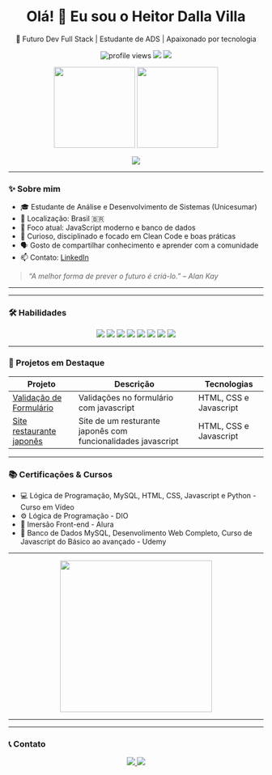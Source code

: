 <h1 align="center">Olá! 👋 Eu sou o Heitor Dalla Villa</h1>

<p align="center">
  🚀 Futuro Dev Full Stack | Estudante de ADS | Apaixonado por tecnologia
</p>

<p align="center">
  <img src="https://komarev.com/ghpvc/?username=HeitorDalla&style=flat-square&color=blue" alt="profile views" />
  <img src="https://img.shields.io/badge/status-Always Learning-blue?style=flat-square" />
  <img src="https://img.shields.io/badge/focus-FrontEnd%20%2F%20FullStack-success?style=flat-square" />
</p>

<p align="center"> <img src="https://github-readme-stats.vercel.app/api?username=HeitorDalla&show_icons=true&theme=gotham&count_private=true" height="160" /> <img src="https://github-readme-stats.vercel.app/api/top-langs/?username=HeitorDalla&layout=compact&theme=gotham" height="160" /> </p> <p align="center"> <img src="https://github-readme-activity-graph.vercel.app/graph?username=HeitorDalla&theme=gotham&radius=16&area=true" /> </p>

---

### ✨ Sobre mim

- 🎓 Estudante de Análise e Desenvolvimento de Sistemas (Unicesumar)
- 📌 Localização: Brasil 🇧🇷
- 🔭 Foco atual: JavaScript moderno e banco de dados
- 🧠 Curioso, disciplinado e focado em Clean Code e boas práticas
- 🗣️ Gosto de compartilhar conhecimento e aprender com a comunidade
- 📫 Contato: [LinkedIn](https://www.linkedin.com/in/heitordallavilla/)

> _“A melhor forma de prever o futuro é criá-lo.” – Alan Kay_

---

---

### 🛠️ Habilidades

<p align="center">
  <img src="https://img.shields.io/badge/HTML-5-E34F26?style=for-the-badge&logo=html5&logoColor=white" />
  <img src="https://img.shields.io/badge/CSS-3-1572B6?style=for-the-badge&logo=css3&logoColor=white" />
  <img src="https://img.shields.io/badge/JavaScript-F7DF1E?style=for-the-badge&logo=javascript&logoColor=black" />
  <img src="https://img.shields.io/badge/MySQL-005C84?style=for-the-badge&logo=mysql&logoColor=white" />
  <img src="https://img.shields.io/badge/C%20Language-A8B9CC?style=for-the-badge&logo=c&logoColor=black" />
  <img src="https://img.shields.io/badge/Git-F05032?style=for-the-badge&logo=git&logoColor=white" />
  <img src="https://img.shields.io/badge/GitHub-181717?style=for-the-badge&logo=github&logoColor=white" />
  <img src="https://img.shields.io/badge/VSCode-007ACC?style=for-the-badge&logo=visual-studio-code&logoColor=white" />
</p>

---

### 📌 Projetos em Destaque

| Projeto | Descrição | Tecnologias |
|--------|-----------|-------------|
| [Validação de Formulário](https://heitordalla.github.io/form-validation/) | Validações no formulário com javascript | HTML, CSS e Javascript |
| [Site restaurante japonês](https://heitordalla.github.io/project-restaurant/) | Site de um resturante japonês com funcionalidades javascript | HTML, CSS e Javascript |

---

### 📚 Certificações & Cursos

- 💻 Lógica de Programação, MySQL, HTML, CSS, Javascript e Python - Curso em Vídeo
- ⚙️ Lógica de Programação - DIO
- 🧱 Imersão Front-end - Alura
- 📘 Banco de Dados MySQL, Desenvolimento Web Completo, Curso de Javascript do Básico ao avançado - Udemy

---

<p align="center"> <img src="https://media.giphy.com/media/qgQUggAC3Pfv687qPC/giphy.gif" width="300" /> </p>

---

---

### 📞 Contato

<p align="center">
  <!-- LinkedIn -->
  <a href="https://www.linkedin.com/in/heitordallavilla/" target="_blank">
    <img src="https://img.shields.io/badge/LinkedIn-Visitar%20Perfil-0A66C2?style=for-the-badge&logo=linkedin&logoColor=white" />
  </a>
  <!-- WhatsApp -->
  <a href="https://wa.me/55SEUNUMEROAQUI" target="_blank">
    <img src="https://img.shields.io/badge/WhatsApp-Conversar-25D366?style=for-the-badge&logo=whatsapp&logoColor=white" />
  </a>
</p>
